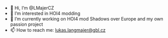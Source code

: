 - 👋 Hi, I’m @LMajerCZ
- 👀 I’m interested in HOI4 modding
- 🌱 I’m currently working on HOI4 mod Shadows over Europe and my own passion project
- 📫 How to reach me: lukas.langmajer@gbl.cz

<!---
LMajerCZ/LMajerCZ is a ✨ special ✨ repository because its `README.md` (this file) appears on your GitHub profile.
You can click the Preview link to take a look at your changes.
--->
